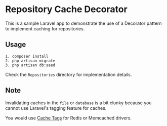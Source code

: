 # Repository Cache Decorator

This is a sample Laravel app to demonstrate the use of a Decorator pattern to implement caching for repositories.

## Usage

```
1. composer install
2. php artisan migrate
3. php artisan db:seed
```

Check the `Repositories` directory for implementation details.

## Note

Invalidating caches in the `file` or `database` is a bit clunky because you cannot use Laravel's tagging feature for caches.

You would use [Cache Tags](https://laravel.com/docs/5.5/cache#cache-tags) for Redis or Memcached drivers.
